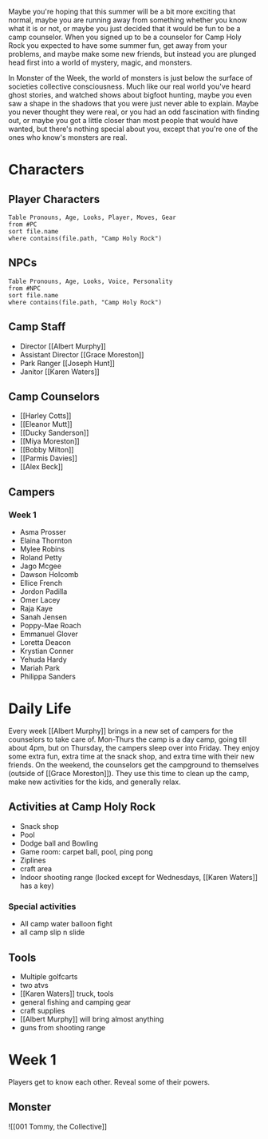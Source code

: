 Maybe you're hoping that this summer will be a bit more exciting that normal, maybe you are running away from something whether you know what it is or not, or maybe you just decided that it would be fun to be a camp counselor. When you signed up to be a counselor for Camp Holy Rock you expected to have some summer fun, get away from your problems, and maybe make some new friends, but instead you are plunged head first into a world of mystery, magic, and monsters.

In Monster of the Week, the world of monsters is just below the surface of societies collective consciousness. Much like our real world you've heard ghost stories, and watched shows about bigfoot hunting, maybe you even saw a shape in the shadows that you were just never able to explain. Maybe you never thought they were real, or you had an odd fascination with finding out, or maybe you got a little closer than most people that would have wanted, but there's nothing special about you, except that you're one of the ones who know's monsters are real.

# Characters
## Player Characters
```dataview
Table Pronouns, Age, Looks, Player, Moves, Gear
from #PC 
sort file.name
where contains(file.path, "Camp Holy Rock")
```
## NPCs
```dataview
Table Pronouns, Age, Looks, Voice, Personality
from #NPC
sort file.name
where contains(file.path, "Camp Holy Rock")
```
## Camp Staff
- Director [[Albert Murphy]]
- Assistant Director [[Grace Moreston]]
- Park Ranger [[Joseph Hunt]]
- Janitor [[Karen Waters]]
## Camp Counselors
- [[Harley Cotts]]
- [[Eleanor Mutt]]
- [[Ducky Sanderson]]
- [[Miya Moreston]]
- [[Bobby Milton]]
- [[Parmis Davies]]
- [[Alex Beck]]

## Campers
### Week 1
- Asma Prosser
- Elaina Thornton
- Mylee Robins
- Roland Petty
- Jago Mcgee
- Dawson Holcomb
- Ellice French
- Jordon Padilla
- Omer Lacey
- Raja Kaye
- Sanah Jensen
- Poppy-Mae Roach
- Emmanuel Glover
- Loretta Deacon
- Krystian Conner
- Yehuda Hardy
- Mariah Park
- Philippa Sanders


# Daily Life
Every week [[Albert Murphy]] brings in a new set of campers for the counselors to take care of. Mon-Thurs the camp is a day camp, going till about 4pm, but on Thursday, the campers sleep over into Friday. They enjoy some extra fun, extra time at the snack shop, and extra time with their new friends. On the weekend, the counselors get the campground to themselves (outside of [[Grace Moreston]]). They use this time to clean up the camp, make new activities for the kids, and generally relax. 

## Activities at Camp Holy Rock
- Snack shop
- Pool
- Dodge ball and Bowling
- Game room: carpet ball, pool, ping pong
- Ziplines
- craft area
- Indoor shooting range (locked except for Wednesdays, [[Karen Waters]] has a key)
### Special activities
- All camp water balloon fight
- all camp slip n slide
## Tools
- Multiple golfcarts
- two atvs
- [[Karen Waters]] truck, tools
- general fishing and camping gear
- craft supplies
- [[Albert Murphy]] will bring almost anything
- guns from shooting range

# Week 1
Players get to know each other. Reveal some of their powers.
## Monster
![[001 Tommy, the Collective]]